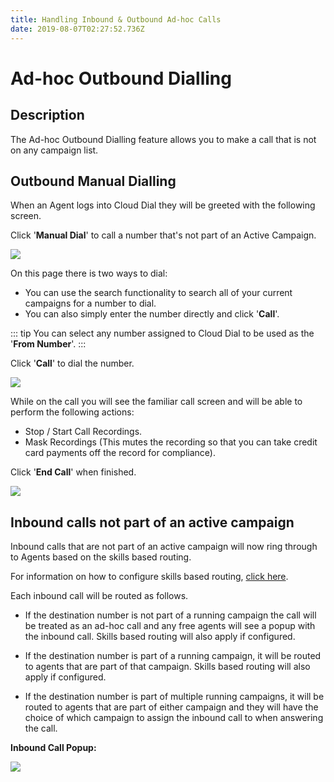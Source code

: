 ```yaml
---
title: Handling Inbound & Outbound Ad-hoc Calls
date: 2019-08-07T02:27:52.736Z
---
```

# Ad-hoc Outbound Dialling

## Description

The Ad-hoc Outbound Dialling feature allows you to make a call that is not on any campaign list.

## Outbound Manual Dialling

When an Agent logs into Cloud Dial they will be greeted with the following screen.

Click '**Manual Dial**' to call a number that's not part of an Active Campaign.

<img style="width: auto; height: auto;" src="/images/manual_dialling_1.png">
 
On this page there is two ways to dial:

* You can use the search functionality to search all of your current campaigns for a number to dial.
* You can also simply enter the number directly and click '**Call**'.

::: tip
You can select any number assigned to Cloud Dial to be used as the '**From Number**'.
:::

Click '**Call**' to dial the number.

<img style="width: auto; height: auto;" src="/images/manual_dialling_2.png">

While on the call you will see the familiar call screen and will be able to perform the following actions:

* Stop / Start Call Recordings.
* Mask Recordings (This mutes the recording so that you can take credit card payments off the record for compliance).

Click '**End Call**' when finished.

<img style="width: auto; height: auto;" src="/images/manual_dialling_3.png">

## Inbound calls not part of an active campaign

Inbound calls that are not part of an active campaign will now ring through to Agents based on the skills based routing.

For information on how to configure skills based routing, [click here](https://kb.clouddial.net.au/guides/cloud-dial/skills-based-call-routing.html).

Each inbound call will be routed as follows.

* If the destination number is not part of a running campaign the call will be treated as an ad-hoc call and any free agents will see a popup with the inbound call. Skills based routing will also apply if configured.

* If the destination number is part of a running campaign, it will be routed to agents that are part of that campaign. Skills based routing will also apply if configured.

* If the destination number is part of multiple running campaigns, it will be routed to agents that are part of either campaign and they will have the choice of which campaign to assign the inbound call to when answering the call.

**Inbound Call Popup:**

![](/images/manual_dialling_4.png)
